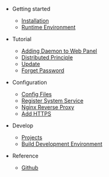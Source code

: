 - Getting started

  - [Installation](getting-started/manual-install.md)
  - [Runtime Environment](getting-started/runtime-environment.md)

- Tutorial

  - [Adding Daemon to Web Panel](configuration/adding-daemon.md)
  - [Distributed Principle](configuration/Distributed-Principle.md)
  - [Update](tutorial/update_mcsmanager.md)
  - [Forget Password](tutorial/forget-password.md)

- Configuration

  - [Config Files](configuration/Where-is-config-file.md)
  - [Register System Service](getting-started/linux-service.md)
  - [Nginx Reverse Proxy](tutorial/simple-reverse-proxy.md)
  - [Add HTTPS](tutorial/reverse-proxy-ssl.md)

- Develop

  - [Projects](developer/projects.md)
  - [Build Development Environment](developer/environment.md)

- Reference

  - [Github](https://github.com/MCSManager)
